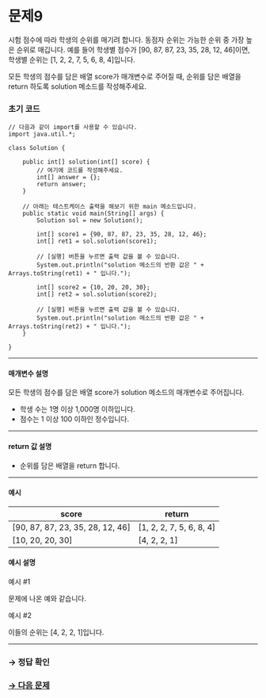 # 문제9

시험 점수에 따라 학생의 순위를 매기려 합니다. 동점자 순위는 가능한 순위 중 가장 높은 순위로 매깁니다.
예를 들어 학생별 점수가 [90, 87, 87, 23, 35, 28, 12, 46]이면, 학생별 순위는 [1, 2, 2, 7, 5, 6, 8, 4]입니다.

모든 학생의 점수를 담은 배열 score가 매개변수로 주어질 때, 순위를 담은 배열을 return 하도록 solution 메소드를 작성해주세요.

### 초기 코드

```
// 다음과 같이 import를 사용할 수 있습니다.
import java.util.*;

class Solution {

    public int[] solution(int[] score) {
        // 여기에 코드를 작성해주세요.
        int[] answer = {};
        return answer;
    }

    // 아래는 테스트케이스 출력을 해보기 위한 main 메소드입니다.
    public static void main(String[] args) {
        Solution sol = new Solution();

        int[] score1 = {90, 87, 87, 23, 35, 28, 12, 46};
        int[] ret1 = sol.solution(score1);

        // [실행] 버튼을 누르면 출력 값을 볼 수 있습니다.
        System.out.println("solution 메소드의 반환 값은 " + Arrays.toString(ret1) + " 입니다.");

        int[] score2 = {10, 20, 20, 30};
        int[] ret2 = sol.solution(score2);

        // [실행] 버튼을 누르면 출력 값을 볼 수 있습니다.
        System.out.println("solution 메소드의 반환 값은 " + Arrays.toString(ret2) + " 입니다.");
    }

}
```

---

#### 매개변수 설명
모든 학생의 점수를 담은 배열 score가 solution 메소드의 매개변수로 주어집니다.

* 학생 수는 1명 이상 1,000명 이하입니다.
* 점수는 1 이상 100 이하인 정수입니다.

---

#### return 값 설명
* 순위를 담은 배열을 return 합니다.

---

#### 예시

| score |return |
|---|---|
| [90, 87, 87, 23, 35, 28, 12, 46] | [1, 2, 2, 7, 5, 6, 8, 4] |
| [10, 20, 20, 30] | [4, 2, 2, 1] |

#### 예시 설명

예시 #1

문제에 나온 예와 같습니다.

예시 #2

이들의 순위는 [4, 2, 2, 1]입니다.

---

### → 정답 확인

### [→ 다음 문제](https://github.com/tnehf18/cosPro/blob/main/java/ex_2nd/ex_2nd_05/no_10/desc_10.md "cosPro 2급 Java 5차 10번 문제")
